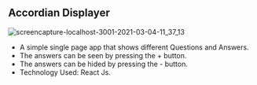 ## Accordian Displayer
![screencapture-localhost-3001-2021-03-04-11_37_13](https://user-images.githubusercontent.com/68294925/109919780-43160580-7cdf-11eb-843c-45aeb96566a0.png)

* A simple single page app that shows different Questions and Answers.
* The answers can be seen by pressing the + button.
* The answers can be hided by pressing the - button.
* Technology Used: React Js.
